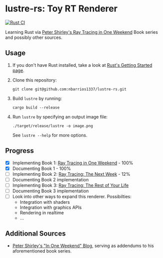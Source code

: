 # lustre-rs: Toy RT Renderer

[![Rust CI](https://github.com/nbarrios1337/lustre-rs/actions/workflows/rust.yml/badge.svg)](https://github.com/nbarrios1337/lustre-rs/actions/workflows/rust.yml)

Learning Rust via [Peter Shirley's Ray Tracing in One Weekend](https://raytracing.github.io/) Book series and possibly other sources.

## Usage

1. If you don't have Rust installed, take a look at [Rust's Getting Started page](https://www.rust-lang.org/learn/get-started).
2. Clone this repository:

    ```shell
    git clone git@github.com:nbarrios1337/lustre-rs.git
    ```

3. Build `lustre` by running:

    ```shell
    cargo build --release
    ```

4. Run `lustre` by specifying an output image file:

   ```shell
   ./target/release/lustre -o image.png
   ```

   See `lustre --help` for more options.

## Progress

- [x] Implementing Book 1: [Ray Tracing in One Weekend](https://raytracing.github.io/books/RayTracingInOneWeekend.html) - 100%
- [x] Documenting Book 1 - 100%
- [ ] Implementing Book 2: [Ray Tracing: The Next Week](https://raytracing.github.io/books/RayTracingTheNextWeek.html) - 12%
- [ ] Documenting Book 2 implementation
- [ ] Implementing Book 3: [Ray Tracing: The Rest of Your Life](https://raytracing.github.io/books/RayTracingTheRestOfYourLife.html)
- [ ] Documenting Book 3 implementation
- [ ] Look into other ways to expand this renderer. Possibilties:
  - Integration with shaders
  - Integration with graphics APIs
  - Rendering in realtime
  - ...

## Additional Sources

- [Peter Shirley's "In One Weekend" Blog](https://in1weekend.blogspot.com/), serving as addendums to his aforementioned book series.
